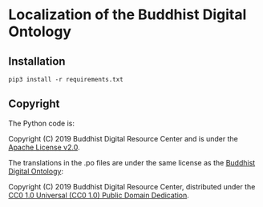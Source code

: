 # Localization of the Buddhist Digital Ontology

## Installation

```
pip3 install -r requirements.txt
```

## Copyright

The Python code is:

Copyright (C) 2019 Buddhist Digital Resource Center and is under the [Apache License v2.0](LICENSE).

The translations in the .po files are under the same license as the [Buddhist Digital Ontology](https://github.com/buda-base/owl-schema): 

Copyright (C) 2019 Buddhist Digital Resource Center, distributed under the [CC0 1.0 Universal (CC0 1.0) Public Domain Dedication](https://creativecommons.org/publicdomain/zero/1.0/deed).
